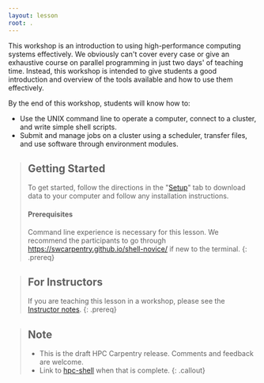 ```yaml
---
layout: lesson
root: .
---
```


This workshop is an introduction to using high-performance computing systems effectively. We
obviously can't cover every case or give an exhaustive course on parallel programming in just two
days' of teaching time. Instead, this workshop is intended to give students a good introduction and
overview of the tools available and how to use them effectively.

By the end of this workshop, students will know how to:

* Use the UNIX command line to operate a computer, connect to a cluster, and write simple shell
  scripts.
* Submit and manage jobs on a cluster using a scheduler, transfer files, and use software through
  environment modules.

> ## Getting Started
>
> To get started, follow the directions in the "[Setup](setup/)" tab to 
> download data to your computer and follow any installation instructions.
>
> #### Prerequisites
>
> Command line experience is necessary for this lesson. We recommend the participants to go through
> <https://swcarpentry.github.io/shell-novice/> if new to the terminal.
{: .prereq}

> ## For Instructors
> If you are teaching this lesson in a workshop, please see the 
> [Instructor notes](guide/).
{: .prereq}

> ## Note
> 
> - This is the draft HPC Carpentry release. Comments and feedback are welcome.
> - Link to [hpc-shell](https://hpc-carpentry.github.io/hpc-shell/) when that is complete.
{: .callout}
